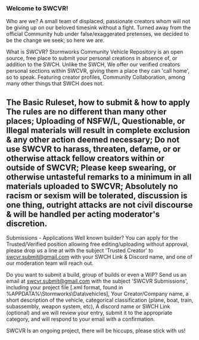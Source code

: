 ### Welcome to SWCVR! ###

Who are we?
 A small team of displaced, passionate creators whom will not be giving up on our beloved timesink without a fight. Turned away from the official Community hub under false/exaggerated pretenses, we decided to be the change we seek; so here we are.

What is SWCVR?
Stormworks Community Vehicle Repository is an open source, free place to submit your personal creations in absence of, or addition to the SWCH.
Unlike the SWCH, We offer our verified creators personal sections within SWCVR, giving them a place they can 'call home', so to speak. Featuring creator profiles, Community Collaboration, among many other things that SWCH does not.

The Basic Ruleset, how to submit & how to apply
The rules are no different than many other places; Uploading of NSFW/L, Questionable, or Illegal materials will result in complete exclusion & any other action deemed necessary;
Do not use SWCVR to harass, threaten, defame, or or otherwise attack fellow creators within or outside of SWCVR;
Please keep swearing, or otherwise untasteful remarks to a minimum in all materials uploaded to SWCVR;
Absolutely no racism or sexism will be tolerated, discussion is one thing, outright attacks are not civil discourse & will be handled per acting moderator's discretion.
------------------------
Submissions - Applications
Well known builder? You can apply for the Trusted/Verified position allowing free editing/uploading without approval, please drop us a line at with the subject 'Trusted Creator' to swcvr.submit@gmail.com with your SWCH Link & Discord name, and one of our moderation team will reach out.

Do you want to submit a build, group of builds or even a WiP? Send us an email at swcvr.submit@gmail.com with the subject 'SWCVR Submissions', including your project file [.xml format, found in %APPDATA%\Stormworks\Data\vehicles], Your Creator/Company name, a short description of the vehicle, categorical classification (plane, boat, train, subassembly, weapon system, etc), A discord name or SWCH Link (optional) and we will review your entry, submit it to the appropriate category, and will respond to your email with a confirmation.










SWCVR Is an ongoing project, there will be hiccups, please stick with us!
